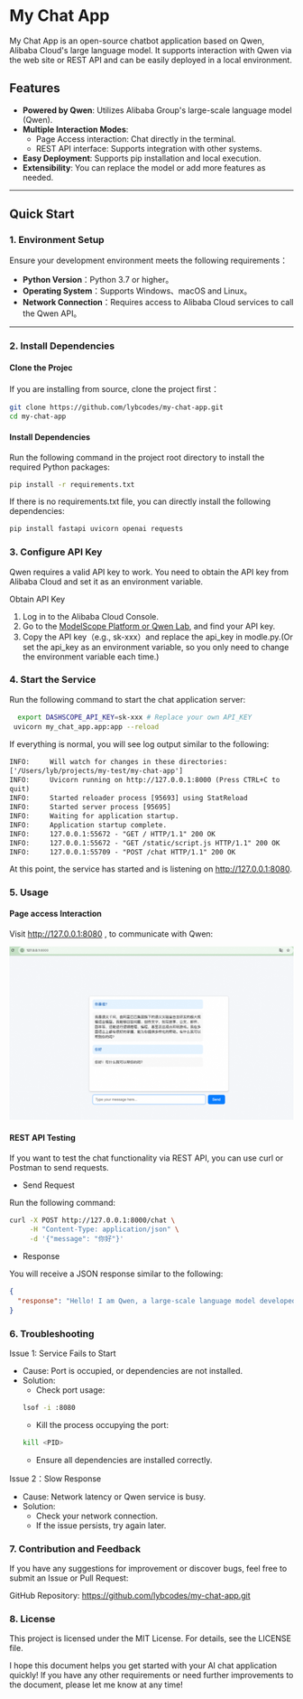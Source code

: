# My Chat App

My Chat App is an open-source chatbot application based on Qwen, Alibaba Cloud's large language model. It supports interaction with Qwen via the web site or REST API and can be easily deployed in a local environment.

## Features

- **Powered by Qwen**: Utilizes Alibaba Group's large-scale language model (Qwen).
- **Multiple Interaction Modes**:
  - Page Access interaction: Chat directly in the terminal.
  - REST API interface: Supports integration with other systems.
- **Easy Deployment**: Supports pip installation and local execution.
- **Extensibility**: You can replace the model or add more features as needed.

---

## Quick Start

### **1. Environment Setup**

Ensure your development environment meets the following requirements：
- **Python Version**：Python 3.7 or higher。
- **Operating System**：Supports Windows、macOS and Linux。
- **Network Connection**：Requires access to Alibaba Cloud services to call the Qwen API。

---

### **2. Install Dependencies**

#### **Clone the Projec**
If you are installing from source, clone the project first：
```bash
git clone https://github.com/lybcodes/my-chat-app.git
cd my-chat-app
```
#### **Install Dependencies**
Run the following command in the project root directory to install the required Python packages:
```bash
pip install -r requirements.txt
```
If there is no requirements.txt file, you can directly install the following dependencies:
```bash
pip install fastapi uvicorn openai requests
```

### **3. Configure API Key**

Qwen requires a valid API key to work. You need to obtain the API key from Alibaba Cloud and set it as an environment variable.

Obtain API Key

1. Log in to the Alibaba Cloud Console.
2. Go to the [ModelScope Platform or Qwen Lab](https://bailian.console.aliyun.com), and find your API key.
3. Copy the API key（e.g., sk-xxx）and replace the api_key in modle.py.(Or set the api_key as an environment variable, so you only need to change the environment variable each time.)

### **4. Start the Service**

Run the following command to start the chat application server:
```bash
  export DASHSCOPE_API_KEY=sk-xxx # Replace your own API_KEY
 uvicorn my_chat_app.app:app --reload
```
If everything is normal, you will see log output similar to the following:
```text
INFO:     Will watch for changes in these directories: ['/Users/lyb/projects/my-test/my-chat-app']
INFO:     Uvicorn running on http://127.0.0.1:8000 (Press CTRL+C to quit)
INFO:     Started reloader process [95693] using StatReload
INFO:     Started server process [95695]
INFO:     Waiting for application startup.
INFO:     Application startup complete.
INFO:     127.0.0.1:55672 - "GET / HTTP/1.1" 200 OK
INFO:     127.0.0.1:55672 - "GET /static/script.js HTTP/1.1" 200 OK
INFO:     127.0.0.1:55709 - "POST /chat HTTP/1.1" 200 OK
```
At this point, the service has started and is listening on http://127.0.0.1:8080.

### **5. Usage**

#### **Page access Interaction**
Visit http://127.0.0.1:8080 , to communicate with Qwen:

![pic](my_chat_app/static/img.png)

#### **REST API Testing**
If you want to test the chat functionality via REST API, you can use curl or Postman to send requests.

- Send Request

Run the following command:
```bash
curl -X POST http://127.0.0.1:8000/chat \
     -H "Content-Type: application/json" \
     -d '{"message": "你好"}'
```
- Response

You will receive a JSON response similar to the following:
```json
{
  "response": "Hello! I am Qwen, a large-scale language model developed by Alibaba Group. How can I assist you?"
}
````
### **6. Troubleshooting**
Issue 1: Service Fails to Start
- Cause: Port is occupied, or dependencies are not installed.
- Solution: 
    - Check port usage:
  ```bash
  lsof -i :8080
  ```
  - Kill the process occupying the port:
  ```bash
  kill <PID>
  ```
  - Ensure all dependencies are installed correctly.

Issue 2：Slow Response

- Cause: Network latency or Qwen service is busy.
- Solution:
    - Check your network connection.
    - If the issue persists, try again later.

### **7. Contribution and Feedback**
If you have any suggestions for improvement or discover bugs, feel free to submit an Issue or Pull Request:

GitHub Repository: https://github.com/lybcodes/my-chat-app.git

### **8. License**
This project is licensed under the MIT License. For details, see the LICENSE file.


I hope this document helps you get started with your AI chat application quickly! If you have any other requirements or need further improvements to the document, please let me know at any time!

